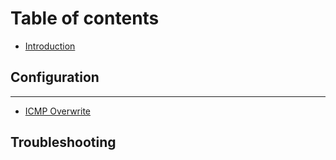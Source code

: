 # Table of contents

* [Introduction](README.md)

## Configuration

---

* [ICMP Overwrite](icmp-overwrite.md)

## Troubleshooting

